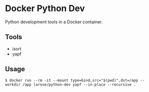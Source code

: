 # Docker Python Dev

Python development tools in a Docker container.

## Tools

- isort
- yapf

## Usage

```
$ docker run --rm -it --mount type=bind,src="$(pwd)",dst=/app --workdir /app larose/python-dev yapf --in-place --recursive .
```
